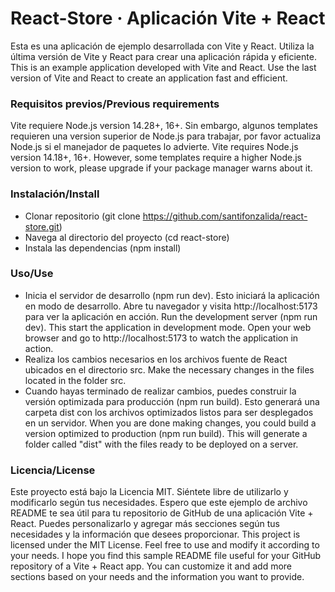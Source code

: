 # React-Store · Aplicación Vite + React

Esta es una aplicación de ejemplo desarrollada con Vite y React. Utiliza la última versión de Vite y React para crear una aplicación rápida y eficiente.
This is an example application developed with Vite and React. Use the last version of Vite and React to create an application fast and efficient.


### Requisitos previos/Previous requirements

Vite requiere Node.js version 14.28+, 16+. Sin embargo, algunos templates requieren una version superior de Node.js para trabajar, por favor actualiza Node.js si 
el manejador de paquetes lo advierte.
Vite requires Node.js version 14.18+, 16+. However, some templates require a higher Node.js version to work, please upgrade if your package manager warns about it.


### Instalación/Install 

  - Clonar repositorio (git clone https://github.com/santifonzalida/react-store.git)
  - Navega al directorio del proyecto (cd react-store)
  - Instala las dependencias (npm install)


### Uso/Use

  - Inicia el servidor de desarrollo (npm run dev). Esto iniciará la aplicación en modo de desarrollo. Abre tu navegador y visita http://localhost:5173 
  para ver la aplicación en acción. 
    Run the development server (npm run dev). This start the application in development mode. Open your web browser and go to http://localhost:5173 to watch the
    application in action.
  - Realiza los cambios necesarios en los archivos fuente de React ubicados en el directorio src.
     Make the necessary changes in the files located in the folder src.
  - Cuando hayas terminado de realizar cambios, puedes construir la versión optimizada para producción (npm run build). Esto generará una carpeta dist 
  con los archivos optimizados listos para ser desplegados en un servidor.
    When you are done making changes, you could build a version optimized to production (npm run build). This will generate a folder called "dist" with 
    the files ready to be deployed on a server.
    
    
### Licencia/License

Este proyecto está bajo la Licencia MIT. Siéntete libre de utilizarlo y modificarlo según tus necesidades.
Espero que este ejemplo de archivo README te sea útil para tu repositorio de GitHub de una aplicación Vite + React. 
Puedes personalizarlo y agregar más secciones según tus necesidades y la información que desees proporcionar.
This project is licensed under the MIT License. Feel free to use and modify it according to your needs.
I hope you find this sample README file useful for your GitHub repository of a Vite + React app.
You can customize it and add more sections based on your needs and the information you want to provide.

